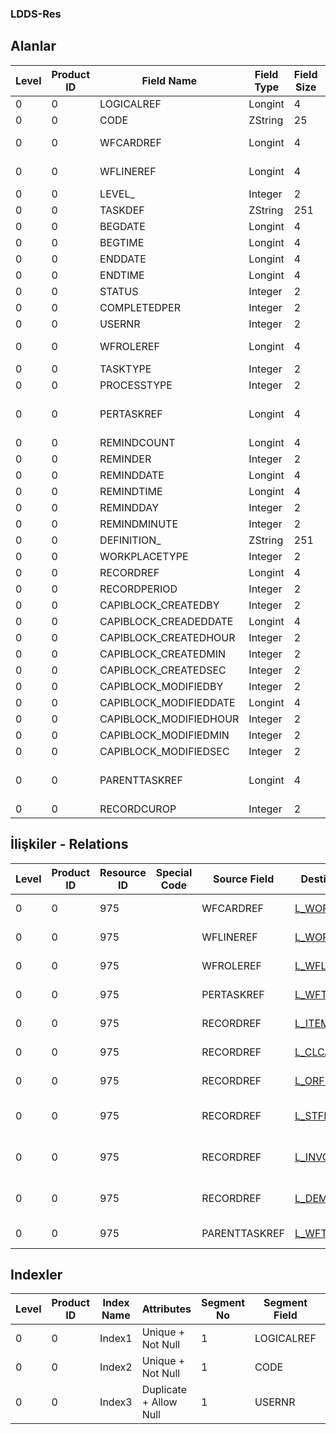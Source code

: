 ### LDDS-Res

## Alanlar

**Level**|**Product ID**|**Field Name**|**Field Type**|**Field Size**|**Field Offset**|**Türkçe Açıklama**|**Expression**
-----|-----|-----|-----|-----|-----|-----|-----
0|0|LOGICALREF|Longint|4|0||
0|0|CODE|ZString|25|4||
0|0|WFCARDREF|Longint|4|29|İş akışı ref.|WORKFLOWCARD Reference
0|0|WFLINEREF|Longint|4|33|İş akışı ref.|WORKFLOWLINE Reference
0|0|LEVEL_|Integer|2|37||
0|0|TASKDEF|ZString|251|39||
0|0|BEGDATE|Longint|4|290||
0|0|BEGTIME|Longint|4|294||
0|0|ENDDATE|Longint|4|298||
0|0|ENDTIME|Longint|4|302||
0|0|STATUS|Integer|2|306||
0|0|COMPLETEDPER|Integer|2|308||
0|0|USERNR|Integer|2|310||
0|0|WFROLEREF|Longint|4|312|İş Akışı Rolü Ref.|WFLOWROLE Reference
0|0|TASKTYPE|Integer|2|316||
0|0|PROCESSTYPE|Integer|2|318||
0|0|PERTASKREF|Longint|4|320|İş Akış Kartı Referansı|WFTASKPER Refrence
0|0|REMINDCOUNT|Longint|4|324||
0|0|REMINDER|Integer|2|328||
0|0|REMINDDATE|Longint|4|330||
0|0|REMINDTIME|Longint|4|334||
0|0|REMINDDAY|Integer|2|338||
0|0|REMINDMINUTE|Integer|2|340||
0|0|DEFINITION_|ZString|251|342||
0|0|WORKPLACETYPE|Integer|2|593||
0|0|RECORDREF|Longint|4|595||
0|0|RECORDPERIOD|Integer|2|599||
0|0|CAPIBLOCK_CREATEDBY|Integer|2|601||
0|0|CAPIBLOCK_CREADEDDATE|Longint|4|603||
0|0|CAPIBLOCK_CREATEDHOUR|Integer|2|607||
0|0|CAPIBLOCK_CREATEDMIN|Integer|2|609||
0|0|CAPIBLOCK_CREATEDSEC|Integer|2|611||
0|0|CAPIBLOCK_MODIFIEDBY|Integer|2|613||
0|0|CAPIBLOCK_MODIFIEDDATE|Longint|4|615||
0|0|CAPIBLOCK_MODIFIEDHOUR|Integer|2|619||
0|0|CAPIBLOCK_MODIFIEDMIN|Integer|2|621||
0|0|CAPIBLOCK_MODIFIEDSEC|Integer|2|623||
0|0|PARENTTASKREF|Longint|4|625|İş Akış Kartı Referansı|WFTASK Reference
0|0|RECORDCUROP|Integer|2|629||

## İlişkiler - Relations
**Level**|**Product ID**|**Resource ID**|**Special Code**|**Source Field**|**Destination Table**|**Destination Field**|**Relation Type**|**Extra Condition**
-----|-----|-----|-----|-----|-----|-----|-----|-----
0|0|975||WFCARDREF|[L_WORKFLOWCARD](../L_WORKFLOWCARD "L_WORKFLOWCARD")|LOGICALREF|one-to-one|
0|0|975||WFLINEREF|[L_WORKFLOWLINE](../L_WORKFLOWLINE "L_WORKFLOWLINE")|LOGICALREF|one-to-one|
0|0|975||WFROLEREF|[L_WFLOWROLE](../L_WFLOWROLE "L_WFLOWROLE")|LOGICALREF|one-to-one|
0|0|975||PERTASKREF|[L_WFTASKPER](../L_WFTASKPER "L_WFTASKPER")|LOGICALREF|one-to-one|
0|0|975||RECORDREF|[L_ITEMS](../L_ITEMS "L_ITEMS")|LOGICALREF|one-to-one|WorkPlace Type=1 =&gt;
0|0|975||RECORDREF|[L_CLCARD](../L_CLCARD "L_CLCARD")|LOGICALREF|one-to-one|WorkPlace Type=2 =&gt;
0|0|975||RECORDREF|[L_ORFICHE](../L_ORFICHE "L_ORFICHE")|LOGICALREF|one-to-one|WorkPlace Type=7/8 =&gt;
0|0|975||RECORDREF|[L_STFICHE](../L_STFICHE "L_STFICHE")|LOGICALREF|one-to-one|WorkPlace Type=16/32 =&gt;
0|0|975||RECORDREF|[L_INVOICE](../L_INVOICE "L_INVOICE")|LOGICALREF|one-to-one|WorkPlace Type=64/28 =&gt;
0|0|975||RECORDREF|[L_DEMANDFICHE](../L_DEMANDFICHE "L_DEMANDFICHE")|LOGICALREF|one-to-one|WorkPlace Type=256 =&gt;
0|0|975||PARENTTASKREF|[L_WFTASK](../L_WFTASK "L_WFTASK")|LOGICALREF|one-to-one|

## Indexler
**Level**|**Product ID**|**Index Name**|**Attributes**|**Segment No**|**Segment Field**|**Sense**
-----|-----|-----|-----|-----|-----|-----
0|0|Index1|Unique + Not Null|1|LOGICALREF|Ascending
0|0|Index2|Unique + Not Null|1|CODE|Ascending
0|0|Index3|Duplicate + Allow Null|1|USERNR|Ascending
